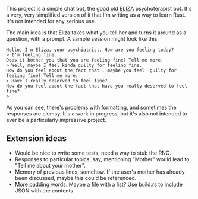 This project is a simple chat bot, the good old [ELIZA](https://en.wikipedia.org/wiki/ELIZA)
psychoterapist bot. It's a very, very simplified version of it that I'm writing as a way to learn
Rust. It's not intended for any serious use.

The main idea is that Eliza takes what you tell her and turns it around as a question, with a
prompt. A sample session might look like this:

```
Hello, I'm Eliza, your psychiatrist. How are you feeling today?
> I'm feeling fine.
Does it bother you that you are feeling fine? Tell me more.
> Well, maybe I feel kinda guilty for feeling fine.
How do you feel about the fact that , maybe you feel  guilty for feeling fine? Tell me more.
> Have I really deserved to feel fine?
How do you feel about the fact that have you really deserved to feel fine?
>
```

As you can see, there's problems with formatting, and sometimes the responses are clumsy. It's a
work in progress, but it's also not intended to ever be a particularly impressive project.

## Extension ideas

- Would be nice to write some tests, need a way to stub the RNG.
- Responses to particular topics, say, mentioning "Mother" would lead to "Tell me about your
  mother".
- Memory of previous lines, somehow. If the user's mother has already been discussed, maybe this
  could be referenced.
- More padding words. Maybe a file with a list? Use [build.rs](http://doc.crates.io/build-script.html#case-study-code-generation) to include JSON with the contents
